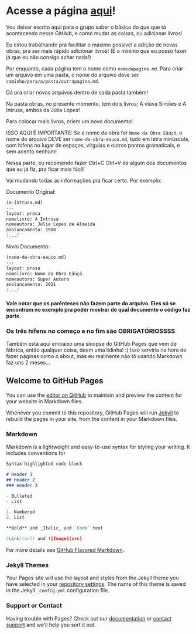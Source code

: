 # Acesse a página [aqui](https://elas-na-literatura.github.io)!

Vou deixar escrito aqui para o grupo saber o básico do que que tá acontecendo nesse GitHub, e como mudar as coisas, ou adicionar livros!

Eu estou trabalhando pra facilitar o máximo possível a adição de novas obras, pra ser mais rápido adicionar livros! (É o mínimo que eu posso fazer já que eu não consigo achar nada!)

Por enquanto, cada página tem o nome como ```nomedapagina.md```. Para criar um arquivo em uma pasta, o nome do arquivo deve ser ```caminho/para/a/pasta/outrapagina.md```.

Dá pra criar novos arquivos dentro de cada pasta também!

Na pasta obras, no presente momento, tem dois livros: A viúva Simões e A Intrusa, ambos da Júlia Lopes!

Para colocar mais livros, criem um novo documento!

ISSO AQUI É IMPORTANTE: Se o nome da obra for ```Nome da Obra Eãúçõ```, o nome do arquivo DEVE ser ```nome-da-obra-eauco.md```, tudo em letra minúscula, com hífens no lugar de espaços, vírgulas e outros pontos gramaticais, e sem acento nenhum!

Nessa parte, eu recomendo fazer Ctrl+C Ctrl+V de algum dos documentos que eu já fiz, pra ficar mais fácil!

Vai mudando todas as informações pra ficar certo. Por exemplo:

Documento Original:
```markdown
(a-intrusa.md)
---
layout: prosa
nomelivro: A Intrusa
nomeautora: Júlia Lopes de Almeida
anolancamento: 1908
[...]
```

Novo Documento:
```markdown
(nome-da-obra-eauco.md)
---
layout: prosa
nomelivro: Nome da Obra Eãúçõ
nomeautora: Super Autora
anolancamento: 2021
[...]
```

#### Vale notar que os parênteses não fazem parte do arquivo. Eles só se encontram no exemplo pra poder mostrar de qual documento o código faz parte.
### Os três hífens no começo e no fim são OBRIGATÓRIOSSSS

Também está aqui embaixo uma sinopse do GitHub Pages que vem de fábrica, então qualquer coisa, deem uma lidinha! :)
Isso serviria na hora de fazer páginas como o about, mas eu realmente não tô usando Markdown faz uns 2 meses...

## Welcome to GitHub Pages

You can use the [editor on GitHub](https://github.com/projetosteams/projetosteams.github.io/edit/master/README.md) to maintain and preview the content for your website in Markdown files.

Whenever you commit to this repository, GitHub Pages will run [Jekyll](https://jekyllrb.com/) to rebuild the pages in your site, from the content in your Markdown files.

### Markdown

Markdown is a lightweight and easy-to-use syntax for styling your writing. It includes conventions for

```markdown
Syntax highlighted code block

# Header 1
## Header 2
### Header 3

- Bulleted
- List

1. Numbered
2. List

**Bold** and _Italic_ and `Code` text

[Link](url) and ![Image](src)
```

For more details see [GitHub Flavored Markdown](https://guides.github.com/features/mastering-markdown/).

### Jekyll Themes

Your Pages site will use the layout and styles from the Jekyll theme you have selected in your [repository settings](https://github.com/projetosteams/projetosteams.github.io/settings). The name of this theme is saved in the Jekyll `_config.yml` configuration file.

### Support or Contact

Having trouble with Pages? Check out our [documentation](https://help.github.com/categories/github-pages-basics/) or [contact support](https://github.com/contact) and we’ll help you sort it out.

